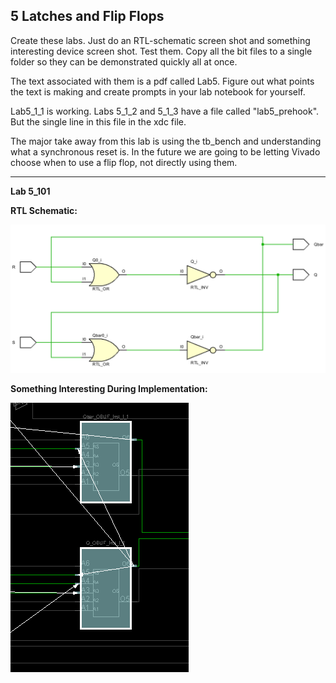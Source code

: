 ## 5 Latches and Flip Flops

Create these labs. Just do an RTL-schematic screen shot and something interesting device screen shot. Test them.  Copy all the bit files to a single folder so they can be demonstrated quickly all at once. 

The text associated with them is a pdf called Lab5. Figure out what points the text is making and create prompts in your lab notebook for yourself.

Lab5_1_1 is working. 
Labs 5_1_2 and 5_1_3 have a  file called "lab5_prehook". But the single line in this file in the xdc file. 

The major take away from this lab is using the tb_bench and understanding what a synchronous reset is. In the future we are going to be letting Vivado choose when to use a flip flop, not directly using them. 

------

**Lab 5_101**

**RTL Schematic:**

![](SRLatchDataflowRTL.PNG)



**Something Interesting During Implementation:**

![](SRLatchDataflowImplementation.PNG)